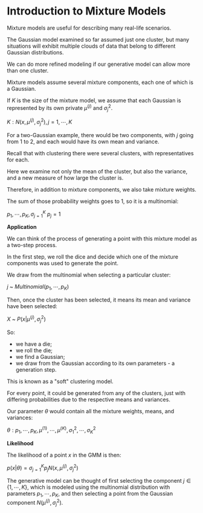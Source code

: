 # Introduction to Mixture Models

Mixture models are useful for describing many real-life scenarios.

The Gaussian model examined so far assumed just one cluster, but many situations will exhibit multiple clouds of data that belong to different Gaussian distributions.

We can do more refined modeling if our generative model can allow more than one cluster.

Mixture models assume several mixture components, each one of which is a Gaussian.

If $K$ is the size of the mixture model, we assume that each Gaussian is represented by its own private $\mu^{(j)}$ and $\sigma_j^2$.

$K: N(x, \mu^{(j)}, \sigma_j^2), j=1,⋯,K$

For a two-Gaussian example, there would be two components, with $j$ going from $1$ to $2$, and each would have its own mean and variance.

Recall that with clustering there were several clusters, with representatives for each.

Here we examine not only the mean of the cluster, but also the variance, and a new measure of how large the cluster is.

Therefore, in addition to mixture components, we also take mixture weights.

The sum of those probability weights goes to $1$, so it is a multinomial:

$p_1,⋯,p_K, \sigma_{j=1}^K \: p_j = 1$

**Application**

We can think of the process of generating a point with this mixture model as a two-step process.

In the first step, we roll the dice and decide which one of the mixture components was used to generate the point.

We draw from the multinomial when selecting a particular cluster:

$j$ ~ $Multinomial(p_1,⋯,p_K)$

Then, once the cluster has been selected, it means its mean and variance have been selected:

$X$ ~ $P(x|\mu^{(j)}, \sigma_{j}^2)$

So:

- we have a die;
- we roll the die;
- we find a Gaussian;
- we draw from the Gaussian according to its own parameters - a generation step.

This is known as a "soft" clustering model.

For every point, it could be generated from any of the clusters, just with differing probabilities due to the respective means and variances.

Our parameter $θ$ would contain all the mixture weights, means, and variances:

$θ: p_1,⋯,p_K, \mu^{(1)},⋯,\mu^{(K)}, \sigma_{1}^2,⋯,\sigma_{K}^2$

**Likelihood**

The likelihood of a point $x$ in the GMM is then:

$p(x|θ) = \sigma_{j=1}^K p_j N(x, \mu^{(j)}, \sigma_{j}^2)$

The generative model can be thought of first selecting the component $j ∈ \lbrace 1,⋯,K \rbrace$, which is modeled using the multinomial distribution with parameters $p_1,⋯,p_K$, and then selecting a point from the Gaussian component $N(\mu^{(j)}, \sigma_{j}^2)$.
